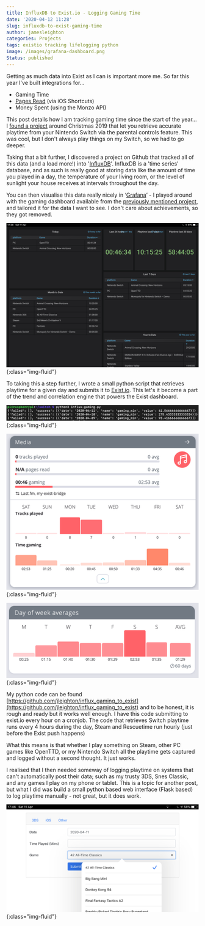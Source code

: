 ```yaml
---
title: InfluxDB to Exist.io - Logging Gaming Time
date: '2020-04-12 11:28'
slug: influxdb-to-exist-gaming-time
author: jamesleighton
categories: Projects
tags: existio tracking lifelogging python
image: /images/grafana-dashboard.png
Status: published
--- 
```

Getting as much data into Exist as I can is important more me. So far this year I've built integrations for...

- Gaming Time
- [Pages Read](https://www.jamesleighton.com/2020/01/15/Logging-pages-read-to-Exist-io-via-Shortcuts-app/) (via iOS Shortcuts)
- Money Spent (using the Monzo API)

This post details how I am tracking gaming time since the start of the year... I [found a project](https://github.com/c99koder/personal-influxdb) around Christmas 2019 that let you retrieve accurate playtime from your Nintendo Switch via the parental controls feature. This was cool, but I don't always play things on my Switch, so we had to go deeper.

Taking that a bit further, I discovered a project on Github that tracked all of this data (and a load more!) into '[InfluxDB](https://www.influxdata.com/)'. InfluxDB is a 'time series' database, and as such is really good at storing data like the amount of time you played in a day,  the temperature of your living room, or the level of sunlight your house receives at intervals throughout the day.

You can then visualise this data really nicely in ‘[Grafana](https://grafana.com/)’ - I played around with the gaming dashboard available from the [previously mentioned project](https://github.com/c99koder/personal-influxdb), and tailored it for the data I want to see. I don't care about achievements, so they got removed.

![Grafana Gaming Time Dashboard](/images/grafana-dashboard.png){:class="img-fluid"} 

To taking this a step further, I wrote a small python script that retrieves playtime for a given day and submits it to [Exist.io](http://exist.io). This let's it become a part of the trend and correlation engine that powers the Exist dashboard.

![Script Output](/images/console.png){:class="img-fluid"}


![Exist Media Dashboard](/images/exist-media.png){:class="img-fluid"} 

![Exist Gaming Day of week averages](/images/exist-weekly.png){:class="img-fluid"} 

My python code can be found [https://github.com/jleighton/influx_gaming_to_exist](https://github.com/jleighton/influx_gaming_to_exist) and to be honest, it is rough and ready but it works well enough. I have this code submitting to exist.io every hour on a cronjob. The code that retrieves Switch playtime runs every 4 hours during the day, Steam and Rescuetime run hourly (just before the Exist push happens)

What this means is that whether I play something on Steam, other PC games like OpenTTD, or my Nintendo Switch all the playtime gets captured and logged without a second thought. It just works.

I realised that I then needed someway of logging playtime on systems that can't automatically post their data; such as my trusty 3DS, Snes Classic, and any games I play on my phone or tablet. This is a topic for another post, but what I did was build a small python based web interface (Flask based) to log playtime manually - not great, but it does work. 

![Web form to submit Nintendo 3DS Playtime](/images/3ds-time.jpeg){:class="img-fluid"} 